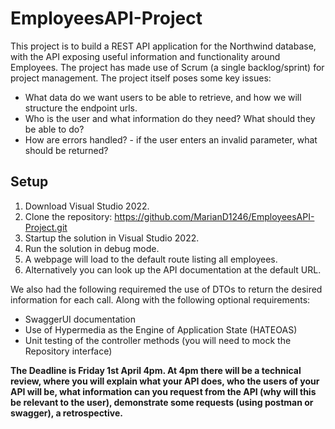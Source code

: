 # EmployeesAPI-Project

This project is to build a REST API application for the Northwind database, with the API exposing useful information and functionality around Employees. The project has made use of Scrum (a single backlog/sprint) for project management. The project itself poses some key issues:

* What data do we want users to be able to retrieve, and how we will structure the endpoint urls.  
* Who is the user and what information do they need? What should they be able to do?
* How are errors handled? - if the user enters an invalid parameter, what should be returned?

## Setup 
1. Download Visual Studio 2022.
2. Clone the repository: https://github.com/MarianD1246/EmployeesAPI-Project.git 
3. Startup the solution in Visual Studio 2022.
4. Run the solution in debug mode.
5. A webpage will load to the default route listing all employees.
6. Alternatively you can look up the API documentation at the default URL.  

We also had the following requiremed the use of DTOs to return the desired information for each call. Along with the following optional requirements:
* SwaggerUI documentation 
* Use of Hypermedia as the Engine of Application State (HATEOAS)
* Unit testing of the controller methods (you will need to mock the Repository interface)

**The Deadline is Friday 1st April 4pm. At 4pm there will be a technical review, where you will explain what your API does, who the users of your API will be, what information can you request from the API (why will this be relevant to the user), demonstrate some requests (using postman or swagger), a retrospective.**
